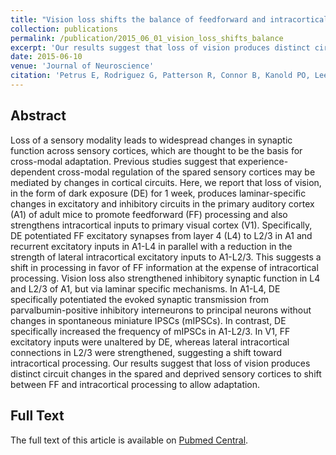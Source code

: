 ```yaml
---
title: "Vision loss shifts the balance of feedforward and intracortical circuits in opposite directions in mouse primary auditory and visual cortices"
collection: publications
permalink: /publication/2015_06_01_vision_loss_shifts_balance
excerpt: 'Our results suggest that loss of vision produces distinct circuit changes in the spared and deprived sensory cortices to shift between feedforward and intracortical processing to allow adaptation.'
date: 2015-06-10
venue: 'Journal of Neuroscience'
citation: 'Petrus E, Rodriguez G, Patterson R, Connor B, Kanold PO, Lee HK. (2015). &quot;Vision loss shifts the balance of feedforward and intracortical circuits in opposite directions in mouse primary auditory and visual cortices.&quot; <i>J Neurosci</i>. 35(23).'
---
```


## Abstract

Loss of a sensory modality leads to widespread changes in synaptic function across sensory cortices, which are thought to be the basis for cross-modal adaptation. Previous studies suggest that experience-dependent cross-modal regulation of the spared sensory cortices may be mediated by changes in cortical circuits. Here, we report that loss of vision, in the form of dark exposure (DE) for 1 week, produces laminar-specific changes in excitatory and inhibitory circuits in the primary auditory cortex (A1) of adult mice to promote feedforward (FF) processing and also strengthens intracortical inputs to primary visual cortex (V1). Specifically, DE potentiated FF excitatory synapses from layer 4 (L4) to L2/3 in A1 and recurrent excitatory inputs in A1-L4 in parallel with a reduction in the strength of lateral intracortical excitatory inputs to A1-L2/3. This suggests a shift in processing in favor of FF information at the expense of intracortical processing. Vision loss also strengthened inhibitory synaptic function in L4 and L2/3 of A1, but via laminar specific mechanisms. In A1-L4, DE specifically potentiated the evoked synaptic transmission from parvalbumin-positive inhibitory interneurons to principal neurons without changes in spontaneous miniature IPSCs (mIPSCs). In contrast, DE specifically increased the frequency of mIPSCs in A1-L2/3. In V1, FF excitatory inputs were unaltered by DE, whereas lateral intracortical connections in L2/3 were strengthened, suggesting a shift toward intracortical processing. Our results suggest that loss of vision produces distinct circuit changes in the spared and deprived sensory cortices to shift between FF and intracortical processing to allow adaptation.

## Full Text

The full text of this article is available on [Pubmed Central](https://www.ncbi.nlm.nih.gov/pmc/articles/PMC4461685/).
